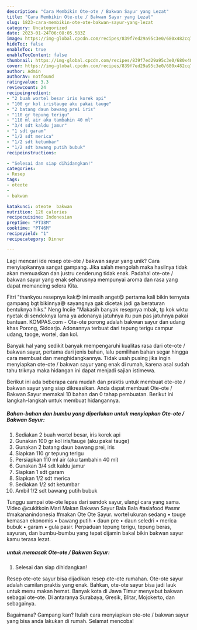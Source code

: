 ```yaml
---
description: "Cara Membikin Ote-ote / Bakwan Sayur yang Lezat"
title: "Cara Membikin Ote-ote / Bakwan Sayur yang Lezat"
slug: 1823-cara-membikin-ote-ote-bakwan-sayur-yang-lezat
category: Uncategorized
date: 2023-01-24T06:08:05.583Z
image: https://img-global.cpcdn.com/recipes/839f7ed29a95c3e0/680x482cq70/ote-ote-bakwan-sayur-foto-resep-utama.jpg
hideToc: false
enableToc: true
enableTocContent: false
thumbnail: https://img-global.cpcdn.com/recipes/839f7ed29a95c3e0/680x482cq70/ote-ote-bakwan-sayur-foto-resep-utama.jpg
cover: https://img-global.cpcdn.com/recipes/839f7ed29a95c3e0/680x482cq70/ote-ote-bakwan-sayur-foto-resep-utama.jpg
author: Admin
authorAv: notfound
ratingvalue: 3.3
reviewcount: 24
recipeingredient:
- "2 buah wortel besar iris korek api"
- "100 gr kol iristauge aku pakai tauge"
- "2 batang daun bawang prei iris"
- "110 gr tepung terigu"
- "110 ml air aku tambahin 40 ml"
- "3/4 sdt kaldu jamur"
- "1 sdt garam"
- "1/2 sdt merica"
- "1/2 sdt ketumbar"
- "1/2 sdt bawang putih bubuk"
recipeinstructions:

- "Selesai dan siap dihidangkan!"
categories:
- Resep
tags:
- oteote
- 
- bakwan

katakunci: oteote  bakwan 
nutrition: 126 calories
recipecuisine: Indonesian
preptime: "PT38M"
cooktime: "PT46M"
recipeyield: "1"
recipecategory: Dinner

---
```





Lagi mencari ide resep ote-ote / bakwan sayur yang unik? Cara menyiapkannya sangat gampang. Jika salah mengolah maka hasilnya tidak akan memuaskan dan justru cenderung tidak enak. Padahal ote-ote / bakwan sayur yang enak seharusnya mempunyai aroma dan rasa yang dapat memancing selera Kita.





Fitri &#34;thankyou resepnya kak😍 ini masih anget😋 pertama kali bikin ternyata gampang bgt bikinnya😅 sayangnya gak dicetak jadi ga beraturan bentuknya hiks.&#34; Neng Inciie &#34;Makasih banyak resepnya mbak, tp kok wktu nyetak di sendoknya lama ya adonanya jatuhnya itu pun pas jatuhnya pakai bantuan. KOMPAS.com - Ote-ote porong adalah bakwan sayur dan udang khas Porong, Sidoarjo. Adonannya terbuat dari tepung terigu campur udang, taoge, wortel, dan kol.

Banyak hal yang sedikit banyak mempengaruhi kualitas rasa dari ote-ote / bakwan sayur, pertama dari jenis bahan, lalu pemilihan bahan segar hingga cara membuat dan menghidangkannya. Tidak usah pusing jika ingin menyiapkan ote-ote / bakwan sayur yang enak di rumah, karena asal sudah tahu triknya maka hidangan ini dapat menjadi sajian istimewa.






Berikut ini ada beberapa cara mudah dan praktis untuk membuat ote-ote / bakwan sayur yang siap dikreasikan. Anda dapat membuat Ote-ote / Bakwan Sayur memakai 10 bahan dan 0 tahap pembuatan. Berikut ini langkah-langkah untuk membuat hidangannya.

<!--inarticleads1-->

##### Bahan-bahan dan bumbu yang diperlukan untuk menyiapkan Ote-ote / Bakwan Sayur:

1. Sediakan 2 buah wortel besar, iris korek api
1. Gunakan 100 gr kol iris/tauge (aku pakai tauge)
1. Gunakan 2 batang daun bawang prei, iris
1. Siapkan 110 gr tepung terigu
1. Persiapkan 110 ml air (aku tambahin 40 ml)
1. Gunakan 3/4 sdt kaldu jamur
1. Siapkan 1 sdt garam
1. Siapkan 1/2 sdt merica
1. Sediakan 1/2 sdt ketumbar
1. Ambil 1/2 sdt bawang putih bubuk


Tunggu sampai ote-ote lepas dari sendok sayur, ulangi cara yang sama. Video @cukitkoin Mari Makan Bakwan Sayur Bala Bala #asiafood #asmr #makananindonesia #makan Ote Ote Sayur. wortel ukuran sedang • touge kemasan ekonomis • bawang putih • daun pre • daun seledri • merica bubuk • garam • gula pasir. Perpaduan tepung terigu, tepung beras, sayuran, dan bumbu-bumbu yang tepat dijamin bakal bikin bakwan sayur kamu terasa lezat. 

<!--inarticleads2-->

#####  untuk memasak Ote-ote / Bakwan Sayur:


1. Selesai dan siap dihidangkan!

Resep ote-ote sayur bisa dijadikan resep ote-ote rumahan. Ote-ote sayur adalah camilan praktis yang enak. Bahkan, ote-ote sayur bisa jadi lauk untuk menu makan hemat. Banyak kota di Jawa Timur menyebut bakwan sebagai ote-ote. Di antaranya Surabaya, Gresik, Blitar, Mojokerto, dan sebagainya. 

Bagaimana? Gampang kan? Itulah cara menyiapkan ote-ote / bakwan sayur yang bisa anda lakukan di rumah. Selamat mencoba!
